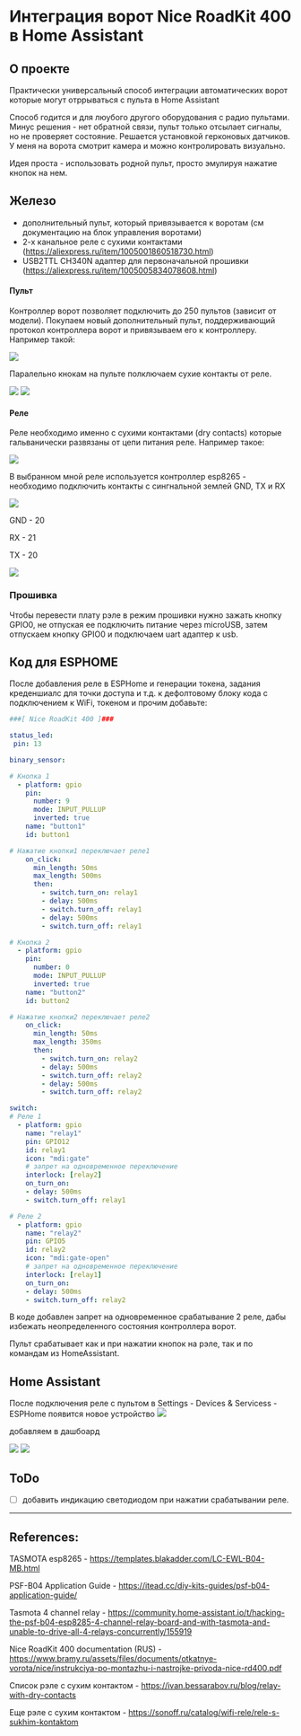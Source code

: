 # Интеграция ворот Nice RoadKit 400 в Home Assistant

## О проекте 

Практически универсальный способ интеграции автоматических ворот которые могут отррываться с пульта в Home Assistant

Способ годится и для люубого другого оборудования с радио пультами. Минус решения - нет обратной связи, пульт только отсылает сигналы, но не проверяет состояние. Решается установкой герконовых датчиков. У меня на ворота смотрит камера и можно контролировать визуально. 

Идея проста - использовать родной пульт, просто эмулируя нажатие кнопок на нем. 

## Железо 

- дополнительный пульт, который привязывается к воротам (см документацию на блок управления воротами)
- 2-х канальное реле с сухими контактами (https://aliexpress.ru/item/1005001860518730.html)
- USB2TTL CH340N адаптер для первоначальной прошивки (https://aliexpress.ru/item/1005005834078608.html)

#### Пульт

Контроллер ворот позволяет подключить до 250 пультов (зависит от модели). Покупаем новый дополнительный пульт, поддерживающий протокол контроллера ворот и привязываем его к контроллеру. Например такой:

![](https://github.com/pdacity/nice-roadkit-400-gate/blob/main/images/transmitter_01.jpg)

Паралельно кнокам на пульте полключаем сухие контакты от реле. 

![](https://github.com/pdacity/nice-roadkit-400-gate/blob/main/images/transmitter_pinout_01.jpg)
![](https://github.com/pdacity/nice-roadkit-400-gate/blob/main/images/transmitter_pinout_02.jpg)

#### Реле

Реле необходимо именно с сухими контактами (dry contacts) которые гальванически развязаны от цепи питания реле. Например такое:

![](https://github.com/pdacity/nice-roadkit-400-gate/blob/main/images/relay.jpg)

В выбранном мной реле используется контроллер esp8265 - необходимо подключить контакты с сингнальной землей GND, TX и RX 

![](https://github.com/pdacity/nice-roadkit-400-gate/blob/main/images/esp8265_pinout_1.jpg)

GND - 20

RX - 21

TX - 20

![](https://github.com/pdacity/nice-roadkit-400-gate/blob/main/images/esp8265_pinout.png)

### Прошивка
Чтобы перевести плату рэле в режим прошивки нужно зажать кнопку GPIO0, не отпуская ее подключить питание через microUSB, затем отпускаем кнопку GPIO0 и подключаем uart адаптер к usb.


## Код для ESPHOME

После добавления реле в ESPHome и генерации токена, задания креденшиалс для точки доступа и т.д. к дефолтовому блоку кода с подключением к WiFi, токеном и прочим добавьте:

```yaml
###[ Nice RoadKit 400 ]###

status_led:
 pin: 13

binary_sensor:

# Кнопка 1
  - platform: gpio
    pin:
      number: 9
      mode: INPUT_PULLUP
      inverted: true
    name: "button1"
    id: button1

# Нажатие кнопки1 переключает реле1
    on_click:
      min_length: 50ms
      max_length: 500ms
      then:
        - switch.turn_on: relay1
        - delay: 500ms
        - switch.turn_off: relay1
        - delay: 500ms
        - switch.turn_off: relay1

# Кнопка 2
  - platform: gpio
    pin:
      number: 0
      mode: INPUT_PULLUP
      inverted: true
    name: "button2"
    id: button2

# Нажатие кнопки2 переключает реле2
    on_click:
      min_length: 50ms
      max_length: 350ms
      then:
        - switch.turn_on: relay2
        - delay: 500ms
        - switch.turn_off: relay2
        - delay: 500ms
        - switch.turn_off: relay2

switch:
# Реле 1
  - platform: gpio
    name: "relay1"
    pin: GPIO12
    id: relay1
    icon: "mdi:gate"
    # запрет на одновременное переключение
    interlock: [relay2]
    on_turn_on:
    - delay: 500ms
    - switch.turn_off: relay1

# Реле 2
  - platform: gpio
    name: "relay2"
    pin: GPIO5
    id: relay2
    icon: "mdi:gate-open"
    # запрет на одновременное переключение
    interlock: [relay1]
    on_turn_on:
    - delay: 500ms
    - switch.turn_off: relay2
```
В коде добавлен запрет на одновременное срабатывание 2 реле, дабы избежать неопределенного состояния контроллера ворот.

Пульт срабатывает как и при нажатии кнопок на рэле, так и по командам из  HomeAssistant.

## Home Assistant

После подключения реле с пультом в Settings - Devices & Servicess - ESPHome появится новое устройство
![](https://github.com/pdacity/nice-roadkit-400-gate/blob/main/images/ha_00.png)

добавляем в дашбоард 

![](https://github.com/pdacity/nice-roadkit-400-gate/blob/main/images/ha_01.jpg)
![](https://github.com/pdacity/nice-roadkit-400-gate/blob/main/images/ha_02.jpg)

## ToDo
- [ ] добавить индикацию светодиодом при нажатии срабатывании реле.

--- 

## References:
TASMOTA esp8265 - https://templates.blakadder.com/LC-EWL-B04-MB.html

PSF-B04 Application Guide - https://itead.cc/diy-kits-guides/psf-b04-application-guide/

Tasmota 4 channel relay - https://community.home-assistant.io/t/hacking-the-psf-b04-esp8285-4-channel-relay-board-and-with-tasmota-and-unable-to-drive-all-4-relays-concurrently/155919

Nice RoadKit 400 documentation (RUS) - https://www.bramy.ru/assets/files/documents/otkatnye-vorota/nice/instrukciya-po-montazhu-i-nastrojke-privoda-nice-rd400.pdf

Список рэле с сухим контактом - https://ivan.bessarabov.ru/blog/relay-with-dry-contacts

Еще рэле с сухим контактом - https://sonoff.ru/catalog/wifi-rele/rele-s-sukhim-kontaktom